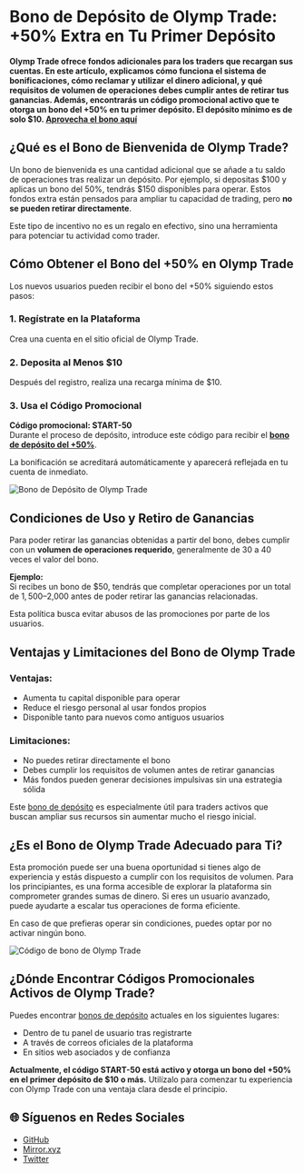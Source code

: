 # Bono de Depósito de Olymp Trade: +50% Extra en Tu Primer Depósito

**Olymp Trade ofrece fondos adicionales para los traders que recargan sus cuentas. En este artículo, explicamos cómo funciona el sistema de bonificaciones, cómo reclamar y utilizar el dinero adicional, y qué requisitos de volumen de operaciones debes cumplir antes de retirar tus ganancias. Además, encontrarás un código promocional activo que te otorga un bono del +50% en tu primer depósito. El depósito mínimo es de solo $10. [Aprovecha el bono aquí](https://smartthriftfinder.com/olymptrade-kostya)**

## ¿Qué es el Bono de Bienvenida de Olymp Trade?

Un bono de bienvenida es una cantidad adicional que se añade a tu saldo de operaciones tras realizar un depósito. Por ejemplo, si depositas $100 y aplicas un bono del 50%, tendrás $150 disponibles para operar. Estos fondos extra están pensados para ampliar tu capacidad de trading, pero **no se pueden retirar directamente**.

Este tipo de incentivo no es un regalo en efectivo, sino una herramienta para potenciar tu actividad como trader.

## Cómo Obtener el Bono del +50% en Olymp Trade

Los nuevos usuarios pueden recibir el bono del +50% siguiendo estos pasos:

### 1. Regístrate en la Plataforma  
Crea una cuenta en el sitio oficial de Olymp Trade.

### 2. Deposita al Menos $10  
Después del registro, realiza una recarga mínima de $10.

### 3. Usa el Código Promocional  
**Código promocional: START-50**  
Durante el proceso de depósito, introduce este código para recibir el **[bono de depósito del +50%](https://smartthriftfinder.com/olymptrade-kostya)**.

La bonificación se acreditará automáticamente y aparecerá reflejada en tu cuenta de inmediato.

![Bono de Depósito de Olymp Trade](https://hackmd.io/_uploads/HJWesBP1eg.png)

## Condiciones de Uso y Retiro de Ganancias

Para poder retirar las ganancias obtenidas a partir del bono, debes cumplir con un **volumen de operaciones requerido**, generalmente de 30 a 40 veces el valor del bono.

**Ejemplo:**  
Si recibes un bono de $50, tendrás que completar operaciones por un total de $1,500–$2,000 antes de poder retirar las ganancias relacionadas.

Esta política busca evitar abusos de las promociones por parte de los usuarios.

## Ventajas y Limitaciones del Bono de Olymp Trade

### Ventajas:
- Aumenta tu capital disponible para operar
- Reduce el riesgo personal al usar fondos propios
- Disponible tanto para nuevos como antiguos usuarios

### Limitaciones:
- No puedes retirar directamente el bono
- Debes cumplir los requisitos de volumen antes de retirar ganancias
- Más fondos pueden generar decisiones impulsivas sin una estrategia sólida

Este [bono de depósito](https://smartthriftfinder.com/olymptrade-kostya) es especialmente útil para traders activos que buscan ampliar sus recursos sin aumentar mucho el riesgo inicial.

## ¿Es el Bono de Olymp Trade Adecuado para Ti?

Esta promoción puede ser una buena oportunidad si tienes algo de experiencia y estás dispuesto a cumplir con los requisitos de volumen. Para los principiantes, es una forma accesible de explorar la plataforma sin comprometer grandes sumas de dinero. Si eres un usuario avanzado, puede ayudarte a escalar tus operaciones de forma eficiente.

En caso de que prefieras operar sin condiciones, puedes optar por no activar ningún bono.

![Código de bono de Olymp Trade](https://github.com/user-attachments/assets/8cce0a92-defe-44cf-84dd-c705a978c8a8)

## ¿Dónde Encontrar Códigos Promocionales Activos de Olymp Trade?

Puedes encontrar [bonos de depósito](https://smartthriftfinder.com/olymptrade-kostya) actuales en los siguientes lugares:
- Dentro de tu panel de usuario tras registrarte
- A través de correos oficiales de la plataforma
- En sitios web asociados y de confianza

**Actualmente, el código START-50 está activo y otorga un bono del +50% en el primer depósito de $10 o más.** Utilízalo para comenzar tu experiencia con Olymp Trade con una ventaja clara desde el principio.
## 🌐 Síguenos en Redes Sociales

- [GitHub](https://github.com/Checked-Promo-Codes)  
- [Mirror.xyz](https://mirror.xyz/0xaFcA0DCAfB999A248e24C9FFCA942c9fbC17B19C)  
- [Twitter](https://x.com/pocketoption100)
